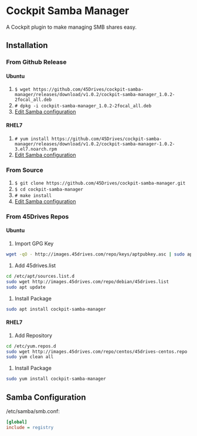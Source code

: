 # Cockpit Samba Manager
A Cockpit plugin to make managing SMB shares easy.

## Installation
### From Github Release
#### Ubuntu
1. `$ wget https://github.com/45Drives/cockpit-samba-manager/releases/download/v1.0.2/cockpit-samba-manager_1.0.2-2focal_all.deb`
1. `# dpkg -i cockpit-samba-manager_1.0.2-2focal_all.deb`
1. [Edit Samba configuration](#samba-configuration)
#### RHEL7
1. `# yum install https://github.com/45Drives/cockpit-samba-manager/releases/download/v1.0.2/cockpit-samba-manager-1.0.2-3.el7.noarch.rpm`
1. [Edit Samba configuration](#samba-configuration)
### From Source
1. `$ git clone https://github.com/45Drives/cockpit-samba-manager.git`
1. `$ cd cockpit-samba-manager`
1. `# make install`
1. [Edit Samba configuration](#samba-configuration)
### From 45Drives Repos
#### Ubuntu
1. Import GPG Key
```sh
wget -qO - http://images.45drives.com/repo/keys/aptpubkey.asc | sudo apt-key add -
```
1. Add 45drives.list
```sh
cd /etc/apt/sources.list.d
sudo wget http://images.45drives.com/repo/debian/45drives.list
sudo apt update
```
1. Install Package
```sh
sudo apt install cockpit-samba-manager
```
#### RHEL7
1. Add Repository
```sh
cd /etc/yum.repos.d
sudo wget http://images.45drives.com/repo/centos/45drives-centos.repo
sudo yum clean all
```
1. Install Package
```sh
sudo yum install cockpit-samba-manager
```
## Samba Configuration
/etc/samba/smb.conf:
```ini
[global]
include = registry
```

